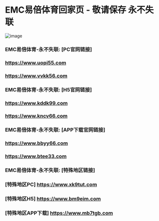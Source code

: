 # EMC易倍体育回家页 - 敬请保存 永不失联
![image](https://github.com/emc00123/emc00123/assets/161131716/7c9a2641-80ea-4bcf-9aa9-06c69f78449d)

### EMC易倍体育-永不失联:  [PC官网链接]
### <https://www.uopi55.com>
### <https://www.vvkk56.com>
### EMC易倍体育-永不失联:  [H5官网链接]
### <https://www.kddk99.com>
### <https://www.kncv66.com>
### EMC易倍体育-永不失联:  [APP下载官网链接]
### <https://www.bbyy66.com>
### <https://www.btee33.com>
### EMC易倍体育-永不失联:  [特殊地区链接]
### [特殊地区PC] <https://www.xk9tut.com>
### [特殊地区H5] <https://www.bm9eim.com>
### [特殊地区APP下载] <https://www.mb7tgb.com>

<!--
**emc10009/emc10009** is a ✨ _special_ ✨ repository because its `README.md` (this file) appears on your GitHub profile.

Here are some ideas to get you started:

- 🔭 I’m currently working on ...
- 🌱 I’m currently learning ...
- 👯 I’m looking to collaborate on ...
- 🤔 I’m looking for help with ...
- 💬 Ask me about ...
- 📫 How to reach me: ...
- 😄 Pronouns: ...
- ⚡ Fun fact: ...
-->

